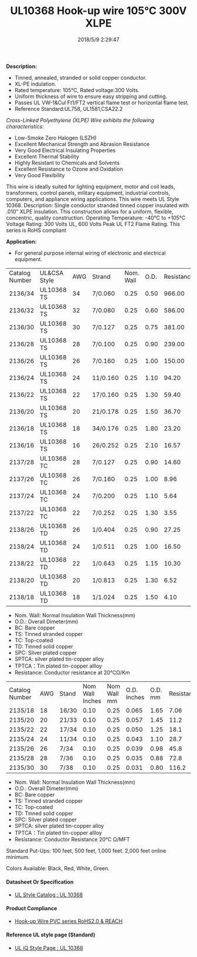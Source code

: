 ﻿---
layout: post 
title: UL10368 Hook-up wire 105℃ 300V XLPE
tags: UL10368
categories: wire-cable
overview: Cross-Linked Polyethylene (XLPE) Wire exhibits the following characteristics
series: FN10
part_number: 10-10368-0
thumb_img: static/36-thumb-20200325144551.jpg
image: static/36-20200325144551.jpg
date: 2018/5/9 2:29:47
permalink: /wire-cable/ul10368-hookup-wire-xlpe-105deg-300v.html
---

__Description:__

* Tinned, annealed, stranded or solid copper conductor.
* XL-PE indulation.
* Rated temperature: 105℃, Rated voltage:300 Volts.
* Uniform thickness of wire to ensure easy stripping and cutting.
* Passes UL VW-1&amp;Cul Ft1/FT2 vertical flame test or horizontal flame test.
* Reference Standard:UL758, UL1581,CSA22.2 


*Cross-Linked Polyethylene (XLPE) Wire exhibits the following characteristics:*

* Low-Smoke Zero Halogen (LSZH)
* Excellent Mechanical Strength and Abrasion Resistance
* Very Good Electrical Insulating Properties
* Excellent Thermal Stability
* Highly Resistant to Chemicals and Solvents
* Excellent Resistance to Ozone and Oxidation
* Very Good Flexibility

This wire is ideally suited for lighting equipment, motor and coil leads, transformers, control panels, military equipment, industrial controls, computers, and appliance wiring applications. This wire meets UL Style 10368. 
Description: Single conductor stranded tinned copper insulated with .010” XLPE insulation. This construction allows for a uniform, flexible, concentric, quality construction.
Operating Temperature:  -40°C to +105°C 
Voltage Rating: 300 Volts UL, 600 Volts Peak UL
FT2 Flame Rating.
  This series is RoHS compliant

__Application:__

* For general purpose internal wiring of electronic and electrical equipment. 

<div class="table-responsive">
<table  class="table table-bordered table-hover table-condensed">
  <tr>
    <td>Catalog Number </td>
    <td>UL&amp;CSA Style </td>
    <td>AWG</td>
    <td>Strand</td>
    <td>Nom. Wall </td>
    <td>O.D.</td>
    <td>Resistance</td>
  </tr>
  <tr>
    <td>2136/34</td>
    <td>UL10368 TS </td>
    <td>34</td>
    <td>7/0.060</td>
    <td>0.25</td>
    <td>0.50</td>
    <td>966.00</td>
  </tr>
  <tr>
    <td>2136/32</td>
    <td>UL10368 TS </td>
    <td>32</td>
    <td>7/0.080</td>
    <td>0.25</td>
    <td>0.60</td>
    <td>586.00</td>
  </tr>
  <tr>
    <td>2136/30</td>
    <td>UL10368 TS </td>
    <td>30</td>
    <td>7/0.127</td>
    <td>0.25</td>
    <td>0.75</td>
    <td>381.00</td>
  </tr>
  <tr>
    <td>2136/28</td>
    <td>UL10368 TS </td>
    <td>28</td>
    <td>7/0.100</td>
    <td>0.25</td>
    <td>0.90</td>
    <td>239.00</td>
  </tr>
  <tr>
    <td>2136/26</td>
    <td>UL10368 TS </td>
    <td>26</td>
    <td>7/0.160</td>
    <td>0.25</td>
    <td>1.00</td>
    <td>150.00</td>
  </tr>
  <tr>
    <td>2136/24</td>
    <td>UL10368 TS </td>
    <td>24</td>
    <td>11/0.160</td>
    <td>0.25</td>
    <td>1.10</td>
    <td>94.20</td>
  </tr>
  <tr>
    <td>2136/22</td>
    <td>UL10368 TS </td>
    <td>22</td>
    <td>17/0.160</td>
    <td>0.25</td>
    <td>1.30</td>
    <td>59.40</td>
  </tr>
  <tr>
    <td>2136/20</td>
    <td>UL10368 TS </td>
    <td>20</td>
    <td>21/0.178</td>
    <td>0.25</td>
    <td>1.50</td>
    <td>36.70</td>
  </tr>
  <tr>
    <td>2136/18</td>
    <td>UL10368 TS </td>
    <td>18</td>
    <td>34/0.176</td>
    <td>0.25</td>
    <td>1.80</td>
    <td>23.20</td>
  </tr>
  <tr>
    <td>2136/16</td>
    <td>UL10368 TS </td>
    <td>16</td>
    <td>26/0.252</td>
    <td>0.25</td>
    <td>2.10</td>
    <td>16.57</td>
  </tr>
  <tr>
    <td>2137/28</td>
    <td>UL10368
      TC</td>
    <td>28</td>
    <td>7/0.127</td>
    <td>0.25</td>
    <td>0.90</td>
    <td>14.60</td>
  </tr>
  <tr>
    <td>2137/26</td>
    <td>UL10368
      TC</td>
    <td>26</td>
    <td>7/0.160</td>
    <td>0.25</td>
    <td>1.00</td>
    <td>8.96</td>
  </tr>
  <tr>
    <td>2137/24</td>
    <td>UL10368
      TC</td>
    <td>24</td>
    <td>7/0.200</td>
    <td>0.25</td>
    <td>1.10</td>
    <td>5.64</td>
  </tr>
  <tr>
    <td>2137/22</td>
    <td>UL10368
      TC</td>
    <td>22</td>
    <td>7/0.252</td>
    <td>0.25</td>
    <td>1.30</td>
    <td>3.55</td>
  </tr>
  <tr>
    <td>2138/26</td>
    <td>UL10368 TD </td>
    <td>26</td>
    <td>1/0.404</td>
    <td>0.25</td>
    <td>0.90</td>
    <td>27.25</td>
  </tr>
  <tr>
    <td>2138/24</td>
    <td>UL10368 TD </td>
    <td>24</td>
    <td>1/0.511</td>
    <td>0.25</td>
    <td>1.00</td>
    <td>16.50</td>
  </tr>
  <tr>
    <td>2138/22</td>
    <td>UL10368 TD </td>
    <td>22</td>
    <td>1/0.643</td>
    <td>0.25</td>
    <td>1.15</td>
    <td>10.30</td>
  </tr>
  <tr>
    <td>2138/20</td>
    <td>UL10368 TD </td>
    <td>20</td>
    <td>1/0.813</td>
    <td>0.25</td>
    <td>1.30</td>
    <td>6.52</td>
  </tr>
  <tr>
    <td>2138/18</td>
    <td>UL10368 TD </td>
    <td>18</td>
    <td>1/1.024</td>
    <td>0.25</td>
    <td>1.50</td>
    <td>4.10</td>
  </tr>
</table>
</div>
<ul>
  <li>Nom. Wall: Normal Insulation Wall Thickness(mm)</li>
  <li>O.D.: Overall Dimeter(mm)</li>
  <li> BC: Bare copper</li>
  <li> TS: Tinned stranded copper </li>
  <li> TC: Top-coated </li>
  <li> TD: Tinned solid copper </li>
  <li> SPC: Silver plated copper</li>
  <li> SPTCA: silver plated tin-copper alloy</li>
  <li> TPTCA：Tin plated tin-copper allloy</li>
  <li> Resistance: Conductor resistance at 20℃Ω/Km</li>
</ul>
<p></p>
<div class="table-responsive">
<table class="table table-bordered table-hover table-condensed">
  <tr>
    <td >Catalog Number</td>
    <td>AWG</td>
    <td>Stand</td>
    <td>Nom Wall Inches </td>
    <td>Nom Wall mm </td>
    <td>O.D. Inches </td>
    <td>O.D. mm </td>
    <td>Resistance</td>
  </tr>
  <tr>
    <td>2135/18</td>
    <td>18</td>
    <td>16/30</td>
    <td>0.10</td>
    <td>0.25</td>
    <td>0.065</td>
    <td>1.65</td>
    <td>7.06</td>
  </tr>
  <tr>
    <td>2135/20</td>
    <td>20</td>
    <td>21/33</td>
    <td>0.10</td>
    <td>0.25</td>
    <td>0.057</td>
    <td>1.45</td>
    <td>11.2</td>
  </tr>
  <tr>
    <td>2135/22</td>
    <td>22</td>
    <td>17/34</td>
    <td>0.10</td>
    <td>0.25</td>
    <td>0.050</td>
    <td>1.25</td>
    <td>18.1</td>
  </tr>
  <tr>
    <td>2135/24</td>
    <td>24</td>
    <td>11/34</td>
    <td>0.10</td>
    <td>0.25</td>
    <td>0.043</td>
    <td>1.10</td>
    <td>28.7</td>
  </tr>
  <tr>
    <td>2135/26</td>
    <td>26</td>
    <td>7/34</td>
    <td>0.10</td>
    <td>0.25</td>
    <td>0.039</td>
    <td>0.98</td>
    <td>45.8</td>
  </tr>
  <tr>
    <td>2135/28</td>
    <td>28</td>
    <td>7/36</td>
    <td>0.10</td>
    <td>0.25</td>
    <td>0.035</td>
    <td>0.88</td>
    <td>72.8</td>
  </tr>
  <tr>
    <td>2135/30</td>
    <td>30</td>
    <td>7/38</td>
    <td>0.10</td>
    <td>0.25</td>
    <td>0.031</td>
    <td>0.80</td>
    <td>116.2</td>
  </tr>
</table>
</div>
<ul>
  <li>Nom. Wall: Normal Insulation Wall Thickness(mm)</li>
  <li>O.D.: Overall Dimeter(mm)</li>
  <li> BC: Bare copper</li>
  <li> TS: Tinned stranded copper </li>
  <li> TC: Top-coated </li>
  <li> TD: Tinned solid copper </li>
  <li> SPC: Silver plated copper</li>
  <li> SPTCA: silver plated tin-copper alloy</li>
  <li> TPTCA：Tin plated tin-copper allloy</li>
  <li> Resistance: Conductor Resistance 20℃ Ω/MFT</li>
</ul>


Standard Put-Ups: 100 feet, 500 feet, 1,000 feet.  2,000 feet online minimum. 

Colors Available:  Black, Red, White, Green.  



#### Datasheet Or Specification

* [UL Style Catalog : UL 10368](/assets/catalogs/catalog-ul-style-10368.pdf)

#### Product Compliance

* [Hook-up Wire PVC  series RoHS2.0 &  REACH](/assets/compliance/2023-xlpe.zip)

#### Reference UL style page (Standard)

* [UL iQ Style Page : UL 10368](https://iq.ul.com/awm/stylepage.aspx?style=10368)